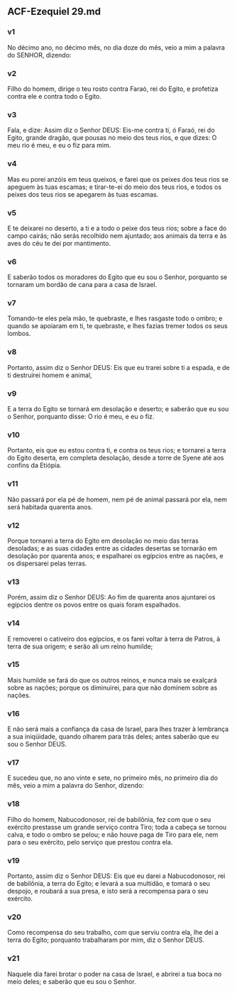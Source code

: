 ## ACF-Ezequiel 29.md
### v1
 No décimo ano, no décimo mês, no dia doze do mês, veio a mim a palavra do SENHOR, dizendo:
### v2
 Filho do homem, dirige o teu rosto contra Faraó, rei do Egito, e profetiza contra ele e contra todo o Egito.
### v3
 Fala, e dize: Assim diz o Senhor DEUS: Eis-me contra ti, ó Faraó, rei do Egito, grande dragão, que pousas no meio dos teus rios, e que dizes: O meu rio é meu, e eu o fiz para mim.
### v4
 Mas eu porei anzóis em teus queixos, e farei que os peixes dos teus rios se apeguem às tuas escamas; e tirar-te-ei do meio dos teus rios, e todos os peixes dos teus rios se apegarem às tuas escamas.
### v5
 E te deixarei no deserto, a ti e a todo o peixe dos teus rios; sobre a face do campo cairás; não serás recolhido nem ajuntado; aos animais da terra e às aves do céu te dei por mantimento.
### v6
 E saberão todos os moradores do Egito que eu sou o Senhor, porquanto se tornaram um bordão de cana para a casa de Israel.
### v7
 Tomando-te eles pela mão, te quebraste, e lhes rasgaste todo o ombro; e quando se apoiaram em ti, te quebraste, e lhes fazias tremer todos os seus lombos.
### v8
 Portanto, assim diz o Senhor DEUS: Eis que eu trarei sobre ti a espada, e de ti destruirei homem e animal,
### v9
 E a terra do Egito se tornará em desolação e deserto; e saberão que eu sou o Senhor, porquanto disse: O rio é meu, e eu o fiz.
### v10
 Portanto, eis que eu estou contra ti, e contra os teus rios; e tornarei a terra do Egito deserta, em completa desolação, desde a torre de Syene até aos confins da Etiópia.
### v11
 Não passará por ela pé de homem, nem pé de animal passará por ela, nem será habitada quarenta anos.
### v12
 Porque tornarei a terra do Egito em desolação no meio das terras desoladas; e as suas cidades entre as cidades desertas se tornarão em desolação por quarenta anos; e espalharei os egípcios entre as nações, e os dispersarei pelas terras.
### v13
 Porém, assim diz o Senhor DEUS: Ao fim de quarenta anos ajuntarei os egípcios dentre os povos entre os quais foram espalhados.
### v14
 E removerei o cativeiro dos egípcios, e os farei voltar à terra de Patros, à terra de sua origem; e serão ali um reino humilde;
### v15
 Mais humilde se fará do que os outros reinos, e nunca mais se exalçará sobre as nações; porque os diminuirei, para que não dominem sobre as nações.
### v16
 E não será mais a confiança da casa de Israel, para lhes trazer à lembrança a sua iniqüidade, quando olharem para trás deles; antes saberão que eu sou o Senhor DEUS.
### v17
 E sucedeu que, no ano vinte e sete, no primeiro mês, no primeiro dia do mês, veio a mim a palavra do Senhor, dizendo:
### v18
 Filho do homem, Nabucodonosor, rei de babilônia, fez com que o seu exército prestasse um grande serviço contra Tiro; toda a cabeça se tornou calva, e todo o ombro se pelou; e não houve paga de Tiro para ele, nem para o seu exército, pelo serviço que prestou contra ela.
### v19
 Portanto, assim diz o Senhor DEUS: Eis que eu darei a Nabucodonosor, rei de babilônia, a terra do Egito; e levará a sua multidão, e tomará o seu despojo, e roubará a sua presa, e isto será a recompensa para o seu exército.
### v20
 Como recompensa do seu trabalho, com que serviu contra ela, lhe dei a terra do Egito; porquanto trabalharam por mim, diz o Senhor DEUS.
### v21
 Naquele dia farei brotar o poder na casa de Israel, e abrirei a tua boca no meio deles; e saberão que eu sou o Senhor.
